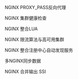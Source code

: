 NGINX PROXY_PASS反向代理

NGINX 集群健康检查

NGINX 整合LUA

NGINX 限流算法与高可用集群

NGINX 整合注册中心自动发现服务

多NGINX同步数据

NGINX 合并输出 SSI